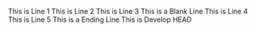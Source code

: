 This is Line 1
This is Line 2
This is Line 3
This is a Blank Line
This is Line 4
This is Line 5
This is a Ending Line
This is Develop HEAD